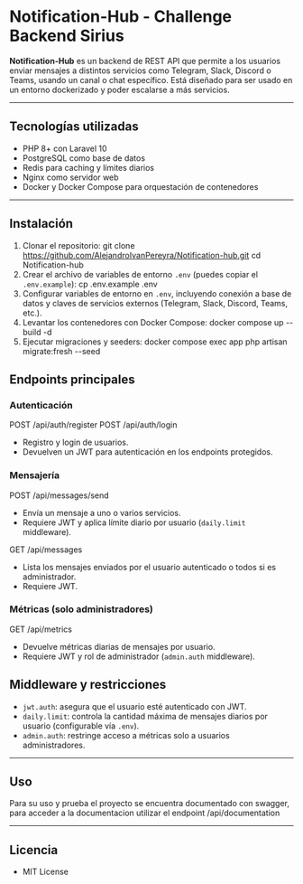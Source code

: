 # Notification-Hub - Challenge Backend Sirius

**Notification-Hub**
es un backend de REST API que permite a los usuarios enviar mensajes a distintos servicios como Telegram, Slack, Discord o Teams, usando un canal o chat específico. Está diseñado para ser usado en un entorno dockerizado y poder escalarse a más servicios.

---

## Tecnologías utilizadas

* PHP 8+ con Laravel 10
* PostgreSQL como base de datos
* Redis para caching y límites diarios
* Nginx como servidor web
* Docker y Docker Compose para orquestación de contenedores

---

## Instalación

1. Clonar el repositorio:
git clone https://github.com/AlejandroIvanPereyra/Notification-hub.git
cd Notification-hub
2. Crear el archivo de variables de entorno `.env` (puedes copiar el `.env.example`):
cp .env.example .env
3. Configurar variables de entorno en `.env`, incluyendo conexión a base de datos y claves de servicios externos (Telegram, Slack, Discord, Teams, etc.).
4. Levantar los contenedores con Docker Compose:
docker compose up --build -d
5. Ejecutar migraciones y seeders:
docker compose exec app php artisan migrate:fresh --seed

## Endpoints principales

### Autenticación
POST /api/auth/register
POST /api/auth/login


* Registro y login de usuarios.
* Devuelven un JWT para autenticación en los endpoints protegidos.

### Mensajería
POST /api/messages/send
* Envía un mensaje a uno o varios servicios.
* Requiere JWT y aplica límite diario por usuario (`daily.limit` middleware).

GET /api/messages
* Lista los mensajes enviados por el usuario autenticado o todos si es administrador.
* Requiere JWT.

### Métricas (solo administradores)
GET /api/metrics
* Devuelve métricas diarias de mensajes por usuario.
* Requiere JWT y rol de administrador (`admin.auth` middleware).

## Middleware y restricciones

* `jwt.auth`: asegura que el usuario esté autenticado con JWT.
* `daily.limit`: controla la cantidad máxima de mensajes diarios por usuario (configurable vía `.env`).
* `admin.auth`: restringe acceso a métricas solo a usuarios administradores.

---

## Uso
Para su uso y prueba el proyecto se encuentra documentado con swagger, para acceder a la documentacion utilizar el endpoint /api/documentation

---

## Licencia

* MIT License
